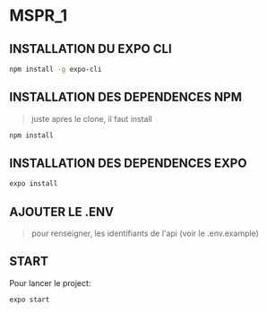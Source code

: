 # MSPR_1


## INSTALLATION DU EXPO CLI
```bash
npm install -g expo-cli
```

## INSTALLATION DES DEPENDENCES NPM
> juste apres le clone, il faut install
```bash
npm install
```

## INSTALLATION DES DEPENDENCES EXPO
```bash
expo install
```

## AJOUTER LE .ENV
> pour renseigner, les identifiants de l'api (voir  le .env.example)

## START
Pour lancer le project:
```bash
expo start
```
